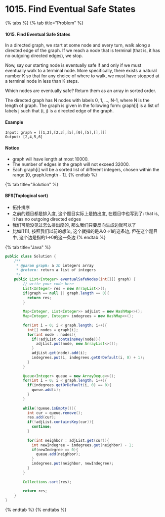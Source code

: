 # 1015. Find Eventual Safe States

{% tabs %}
{% tab title="Problem" %}
#### 1015. Find Eventual Safe States

In a directed graph, we start at some node and every turn, walk along a directed edge of the graph. If we reach a node that is terminal \(that is, it has no outgoing directed edges\), we stop.

Now, say our starting node is eventually safe if and only if we must eventually walk to a terminal node. More specifically, there exists a natural number K so that for any choice of where to walk, we must have stopped at a terminal node in less than K steps.

Which nodes are eventually safe? Return them as an array in sorted order.

The directed graph has N nodes with labels 0, 1, ..., N-1, where N is the length of graph. The graph is given in the following form: graph\[i\] is a list of labels j such that \(i, j\) is a directed edge of the graph.

#### Example

```text
Input: graph = [[1,2],[2,3],[5],[0],[5],[],[]]
Output: [2,4,5,6]
```

#### Notice

* graph will have length at most 10000.
* The number of edges in the graph will not exceed 32000.
* Each graph\[i\] will be a sorted list of different integers, chosen within the range \[0, graph.length - 1\].
{% endtab %}

{% tab title="Solution" %}
#### BFS\(Toplogical sort\)

* 拓扑排序
* 之前的题目都是排入度, 这个题目实际上是拍出度, 在题目中也写到了:  that is, it has no outgoing directed edges
* 我们可能没见过怎么排出度的, 那么我们只要反向生成边就可以了
* 比如\[\[1\]\], 按照我们以前的想法, 这个就指的是从0-&gt;1的这条边, 但在这个题目中, 这个边是指的1-&gt;0的这一条边
{% endtab %}

{% tab title="Java" %}
```java
public class Solution {
    /**
     * @param graph: a 2D integers array
     * @return: return a list of integers
     */
    public List<Integer> eventualSafeNodes(int[][] graph) {
        // write your code here
        List<Integer> res = new ArrayList<>();
        if(graph == null || graph.length == 0){
          return res;
        }
        
        Map<Integer, List<Integer>> adjList = new HashMap<>();
        Map<Integer, Integer> indegrees = new HashMap<>();
        
        for(int i = 0; i < graph.length; i++){
          int[] nodes = graph[i];
          for(int node : nodes){
            if(!adjList.containsKey(node)){
              adjList.put(node, new ArrayList<>());
            }
            adjList.get(node).add(i);
            indegrees.put(i, indegrees.getOrDefault(i, 0) + 1);
          }
        }
        
        Queue<Integer> queue = new ArrayDeque<>();
        for(int i = 0; i < graph.length; i++){
          if(indegrees.getOrDefault(i, 0) == 0){
            queue.add(i);
          }
        }
        
        while(!queue.isEmpty()){
          int cur = queue.remove();
          res.add(cur);
          if(!adjList.containsKey(cur)){
            continue;
          }
          
          for(int neighbor : adjList.get(cur)){
            int newIndegree = indegrees.get(neighbor) - 1;
            if(newIndegree == 0){
              queue.add(neighbor);
            }
            indegrees.put(neighbor, newIndegree);
          }
        }
        
        Collections.sort(res);
        
        return res;
    }
}
```
{% endtab %}
{% endtabs %}

